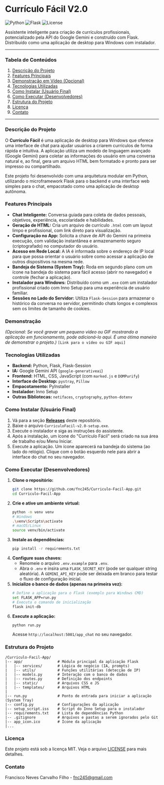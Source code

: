 # Currículo Fácil V2.0

![Python](https://img.shields.io/badge/Python-3.11+-blue.svg)
![Flask](https://img.shields.io/badge/Flask-3.0-lightgrey.svg)
![License](https://img.shields.io/badge/License-MIT-green.svg)

Assistente inteligente para criação de currículos profissionais, potencializado pela API do Google Gemini e construído com Flask. Distribuído como uma aplicação de desktop para Windows com instalador.

---

### Tabela de Conteúdos
1. [Descrição do Projeto](#descrição-do-projeto)
2. [Features Principais](#features-principais)
3. [Demonstração em Vídeo (Opcional)](#demonstração)
4. [Tecnologias Utilizadas](#tecnologias-utilizadas)
5. [Como Instalar (Usuário Final)](#como-instalar-usuário-final)
6. [Como Executar (Desenvolvedores)](#como-executar-desenvolvedores)
7. [Estrutura do Projeto](#estrutura-do-projeto)
8. [Licença](#licença)
9. [Contato](#contato)

---

### Descrição do Projeto
O **Currículo Fácil** é uma aplicação de desktop para Windows que oferece uma interface de chat para ajudar usuários a criarem currículos de forma rápida e intuitiva. A aplicação utiliza um modelo de linguagem avançado (Google Gemini) para coletar as informações do usuário em uma conversa natural e, ao final, gera um arquivo HTML bem formatado e pronto para ser impresso ou compartilhado.

Este projeto foi desenvolvido com uma arquitetura modular em Python, utilizando o microframework Flask para o backend e uma interface web simples para o chat, empacotado como uma aplicação de desktop autônoma.

### Features Principais
- **Chat Inteligente:** Conversa guiada para coleta de dados pessoais, objetivos, experiência, escolaridade e habilidades.
- **Geração de HTML:** Cria um arquivo de currículo `.html` com um layout limpo e profissional, com link direto para visualização.
- **Configuração no App:** Solicita a chave de API do Gemini na primeira execução, com validação instantânea e armazenamento seguro (criptografado) no computador do usuário.
- **Acesso em Rede Local:** A IA é informada sobre o endereço de IP local para que possa orientar o usuário sobre como acessar a aplicação de outros dispositivos na mesma rede.
- **Bandeja de Sistema (System Tray):** Roda em segundo plano com um ícone na bandeja do sistema para fácil acesso (abrir no navegador) e controle (fechar a aplicação).
- **Instalador para Windows:** Distribuído como um `.exe` com um instalador profissional criado com Inno Setup para uma experiência de usuário familiar.
- **Sessões no Lado do Servidor:** Utiliza `Flask-Session` para armazenar o histórico da conversa no servidor, permitindo chats longos e complexos sem os limites de tamanho de cookies.

### Demonstração
*(Opcional: Se você gravar um pequeno vídeo ou GIF mostrando a aplicação em funcionamento, pode adicioná-lo aqui. É uma ótima maneira de demonstrar o projeto.)*
`[Link para o vídeo ou GIF aqui]`

### Tecnologias Utilizadas
- **Backend:** Python, Flask, Flask-Session
- **IA:** Google Gemini API (`google-generativeai`)
- **Frontend:** HTML, CSS, JavaScript (com `marked.js` e `DOMPurify`)
- **Interface de Desktop:** `pystray`, `Pillow`
- **Empacotamento:** PyInstaller
- **Instalador:** Inno Setup
- **Outras Bibliotecas:** `netifaces`, `cryptography`, `python-dotenv`

### Como Instalar (Usuário Final)
1. Vá para a seção **[Releases](https://github.com/fnc245/Curriculo-Facil-App/releases)** deste repositório.
2. Baixe o arquivo `CurriculoFacil-v2.0-setup.exe`.
3. Execute o instalador e siga as instruções do assistente.
4. Após a instalação, um ícone do "Currículo Fácil" será criado na sua área de trabalho e/ou Menu Iniciar.
5. Execute a aplicação. Um ícone aparecerá na bandeja do sistema (ao lado do relógio). Clique com o botão esquerdo nele para abrir a interface do chat no seu navegador.

### Como Executar (Desenvolvedores)
1. **Clone o repositório:**
   ```bash
   git clone https://github.com/fnc245/Curriculo-Facil-App.git
   cd Curriculo-Facil-App
   ```
2. **Crie e ative um ambiente virtual:**
   ```bash
   python -m venv venv
   # Windows
   .\venv\Scripts\activate
   # macOS/Linux
   source venv/bin/activate
   ```
3. **Instale as dependências:**
   ```bash
   pip install -r requirements.txt
   ```
4. **Configure suas chaves:**
   - Renomeie o arquivo `.env.example` para `.env`.
   - Abra o `.env` e insira uma `FLASK_SECRET_KEY` (pode ser qualquer string aleatória). A `GEMINI_API_KEY` pode ser deixada em branco para testar o fluxo de configuração inicial.
5. **Inicialize o banco de dados (apenas na primeira vez):**
   ```bash
   # Define a aplicação para o Flask (exemplo para Windows CMD)
   set FLASK_APP=run.py
   # Executa o comando de inicialização
   flask init-db
   ```
6. **Execute a aplicação:**
   ```bash
   python run.py
   ```
   Acesse `http://localhost:5001/app_chat` no seu navegador.

### Estrutura do Projeto
```
/Curriculo-Facil-App/
|-- app/                # Módulo principal da aplicação Flask
|   |-- services/       # Lógica de negócio (IA, prompts)
|   |-- utils/          # Funções utilitárias (detecção de IP)
|   |-- models.py       # Interação com o banco de dados
|   |-- routes.py       # Definição dos endpoints
|   |-- static/         # Arquivos CSS e JS
|   |-- templates/      # Arquivos HTML
|
|-- run.py              # Ponto de entrada para iniciar a aplicação (System Tray)
|-- config.py           # Configurações da aplicação
|-- setup_script.iss    # Script do Inno Setup para o instalador
|-- requirements.txt    # Lista de dependências Python
|-- .gitignore          # Arquivos e pastas a serem ignorados pelo Git
|-- app_icon.ico        # Ícone da aplicação
|...
```

### Licença
Este projeto está sob a licença MIT. Veja o arquivo [LICENSE](LICENSE) para mais detalhes.

### Contato
Francisco Neves Carvalho Filho - fnc245@gmail.com
